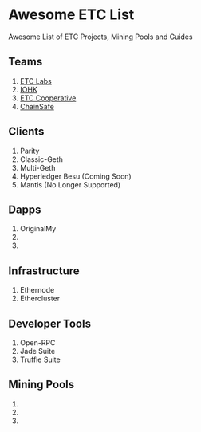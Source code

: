 # Awesome ETC List
Awesome List of ETC Projects, Mining Pools and Guides

## Teams
1. [ETC Labs](https://etclabs.org/)
2. [IOHK](https://iohk.io/)
3. [ETC Cooperative](https://etccooperative.org/)
4. [ChainSafe](https://chainsafe.io/)

## Clients
1. Parity
2. Classic-Geth
3. Multi-Geth
4. Hyperledger Besu (Coming Soon)
5. Mantis (No Longer Supported)

## Dapps
1. OriginalMy 
2.
3.

## Infrastructure
1. Ethernode
2. Ethercluster

## Developer Tools
1. Open-RPC
2. Jade Suite
3. Truffle Suite


## Mining Pools
1.
2.
3.
